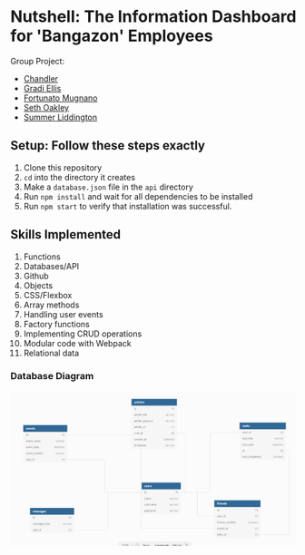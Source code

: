 # Nutshell: The Information Dashboard for 'Bangazon' Employees

Group Project:

- [Chandler](https://github.com/jchandlerturner)
- [Gradi Ellis](https://github.com/geellis1)
- [Fortunato Mugnano](https://github.com/FortunatoMugnano)
- [Seth Oakley](https://github.com/sethoak)
- [Summer Liddington](https://github.com/summerliddington)

## Setup: Follow these steps exactly

1. Clone this repository
1. `cd` into the directory it creates
1. Make a `database.json` file in the `api` directory
1. Run `npm install` and wait for all dependencies to be installed
1. Run `npm start` to verify that installation was successful.

## Skills Implemented

1. Functions
1. Databases/API
1. Github
1. Objects
1. CSS/Flexbox
1. Array methods
1. Handling user events
1. Factory functions
1. Implementing CRUD operations
1. Modular code with Webpack
1. Relational data

### Database Diagram

![nutshell features](DBdiagram.PNG)

